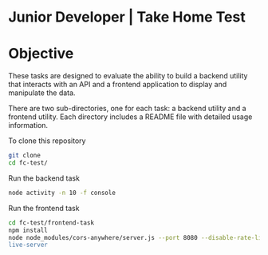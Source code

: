 # Junior Developer | Take Home Test

# Objective

These tasks are designed to evaluate the ability to build a backend utility that interacts with an API and a frontend application to display and manipulate the data.

There are two sub-directories, one for each task: a backend utility and a frontend utility. Each directory includes a README file with detailed usage information.

To clone this repository
```sh
git clone
cd fc-test/
```

Run the backend task
```sh
node activity -n 10 -f console
```

Run the frontend task
```sh
cd fc-test/frontend-task
npm install
node node_modules/cors-anywhere/server.js --port 8080 --disable-rate-limits"
live-server
```
